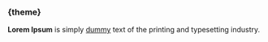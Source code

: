 ### {theme}

**Lorem Ipsum** is simply [dummy](http://markdartix.app) text of the printing and typesetting industry.
